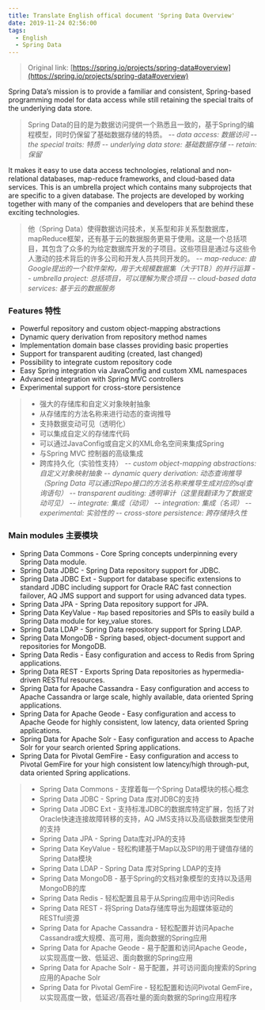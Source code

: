 ```yaml
---
title: Translate English offical document 'Spring Data Overview'
date: 2019-11-24 02:56:00
tags:
  - English
  - Spring Data
---
```


> Original link: [https://spring.io/projects/spring-data#overview](https://spring.io/projects/spring-data#overview)

Spring Data’s mission is to provide a familiar and consistent, Spring-based programming model for data access while still retaining the special traits of the underlying data store.

> Spring Data的目的是为数据访问提供一个熟悉且一致的，基于Spring的编程模型，同时仍保留了基础数据存储的特质。
> *-- data access: 数据访问*
> *-- the special traits: 特质*
> *-- underlying data store: 基础数据存储*
> *-- retain: 保留*

It makes it easy to use data access technologies, relational and non-relational databases, map-reduce frameworks, and cloud-based data services. This is an umbrella project which contains many subprojects that are specific to a given database. The projects are developed by working together with many of the companies and developers that are behind these exciting technologies.

> 他（Spring Data）使得数据访问技术，关系型和非关系型数据库，mapReduce框架，还有基于云的数据服务更易于使用。这是一个总括项目，其包含了众多的为给定数据库开发的子项目。这些项目是通过与这些令人激动的技术背后的许多公司和开发人员共同开发的。
> *-- map-reduce: 由Google提出的一个软件架构，用于大规模数据集（大于1TB）的并行运算*
> *-- umbrella project: 总括项目，可以理解为聚合项目*
> *-- cloud-based data services: 基于云的数据服务*

### Features 特性

- Powerful repository and custom object-mapping abstractions
- Dynamic query derivation from repository method names
- Implementation domain base classes providing basic properties
- Support for transparent auditing (created, last changed)
- Possibility to integrate custom repository code
- Easy Spring integration via JavaConfig and custom XML namespaces
- Advanced integration with Spring MVC controllers
- Experimental support for cross-store persistence

> - 强大的存储库和自定义对象映射抽象
> - 从存储库的方法名称来进行动态的查询推导
> - 支持数据变动可见（透明化）
> - 可以集成自定义的存储库代码
> - 可以通过JavaConfig或自定义的XML命名空间来集成Spring
> - 与Spring MVC 控制器的高级集成
> - 跨库持久化（实验性支持）
> *-- custom object-mapping abstractions: 自定义对象映射抽象*
> *-- dynamic query derivation: 动态查询推导（Spring Data 可以通过Repo接口的方法名称来推导生成对应的sql查询语句）*
> *-- transparent auditing: 透明审计（这里我翻译为了数据变动可见）*
> *-- integrate: 集成（动词）*
> *-- integration: 集成（名词）*
> *-- experimental: 实验性的*
> *-- cross-store persistence: 跨存储持久性*

### Main modules 主要模块

- Spring Data Commons - Core Spring concepts underpinning every Spring Data module.
- Spring Data JDBC - Spring Data repository support for JDBC.
- Spring Data JDBC Ext - Support for database specific extensions to standard JDBC including support for Oracle RAC fast connection failover, AQ JMS support and support for using advanced data types.
- Spring Data JPA - Spring Data repository support for JPA.
- Spring Data KeyValue - `Map` based repositories and SPIs to easily build a Spring Data module for key_value stores.
- Spring Data LDAP - Spring Data repository support for Spring LDAP.
- Spring Data MongoDB - Spring based, object-document support and repositories for MongoDB.
- Spring Data Redis - Easy configuration and access to Redis from Spring applications.
- Spring Data REST - Exports Spring Data repositories as hypermedia-driven RESTful resources.
- Spring Data for Apache Cassandra - Easy configuration and access to Apache Cassandra or large scale, highly available, data oriented Spring applications.
- Spring Data for Apache Geode - Easy configuration and access to Apache Geode for highly consistent, low latency, data oriented Spring applications.
- Spring Data for Apache Solr - Easy configuration and access to Apache Solr for your search oriented Spring applications.
- Spring Data for Pivotal GemFire - Easy configuration and access to Pivotal GemFire for your high consistent low latency/high through-put, data oriented Spring applications.

> - Spring Data Commons - 支撑着每一个Spring Data模块的核心概念
> - Spring Data JDBC - Spring Data 库对JDBC的支持
> - Spring Data JDBC Ext - 支持标准JDBC的数据库特定扩展，包括了对Oracle快速连接故障转移的支持，AQ JMS支持以及高级数据类型使用的支持
> - Spring Data JPA - Spring Data库对JPA的支持
> - Spring Data KeyValue - 轻松构建基于Map以及SPI的用于键值存储的Spring Data模块
> - Spring Data LDAP - Spring Data 库对Spring LDAP的支持
> - Spring Data MongoDB - 基于Spring的文档对象模型的支持以及适用MongoDB的库
> - Spring Data Redis - 轻松配置且易于从Spring应用中访问Redis
> - Spring Data REST - 将Spring Data存储库导出为超媒体驱动的RESTful资源
> - Spring Data for Apache Cassandra - 轻松配置并访问Apache Cassandra或大规模、高可用，面向数据的Spring应用
> - Spring Data for Apache Geode - 易于配置和访问Apache Geode，以实现高度一致、低延迟、面向数据的Spring应用
> - Spring Data for Apache Solr - 易于配置，并可访问面向搜索的Spring应用的Apache Solr
> - Spring Data for Pivotal GemFire -  轻松配置和访问Pivotal GemFire，以实现高度一致，低延迟/高吞吐量的面向数据的Spring应用程序